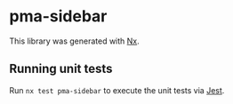# pma-sidebar

This library was generated with [Nx](https://nx.dev).

## Running unit tests

Run `nx test pma-sidebar` to execute the unit tests via [Jest](https://jestjs.io).
